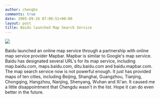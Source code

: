 ```yaml
---
author: chengbo
comments: true
date: 2005-09-26 07:09:51+00:00
layout: post
title: Baidu launched Map Search Service
---
```


![](http://img.baidu.com/img/logo-map.gif)

Baidu launched an online map service through a partnership with online map service provider Mapbar. Mapbar is similar to Google's map service. Baidu has designated several URL's for its map service, including map.baidu.com, maps.baidu.com, ditu.baidu.com and baidu.mapbar.com. The map search service now is not powerful enough. It just has provided maps of ten cities, including Beijing, Shanghai, Guangzhou, Tianjing, Chongqing, Hangzhou, Nanjing, Shenyang, Wuhan and Xi'an. It caused me a little disappointment that Chengdu wasn't in the list. Hope it can do even better in the future.
